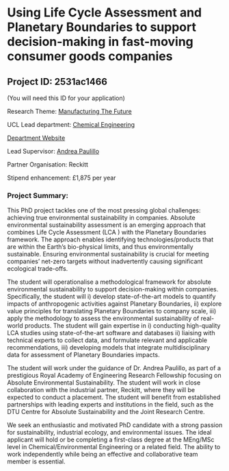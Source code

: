 # Using Life Cycle Assessment and Planetary Boundaries to support decision-making in fast-moving consumer goods companies

## Project ID: **2531ac1466**
(You will need this ID for your application)

Research Theme: [Manufacturing The Future](../themes/manufacturing-the-future.md)

UCL Lead department: [Chemical Engineering](../departments/chemical-engineering.md)

[Department Website](https://www.ucl.ac.uk/chemical-engineering)

Lead Supervisor: [Andrea Paulillo](https://profiles.ucl.ac.uk/50169)

Partner Organisation: Reckitt

Stipend enhancement: £1,875 per year

### Project Summary:

This PhD project tackles one of the most pressing global challenges: achieving true environmental sustainability in companies. Absolute environmental sustainability assessment is an emerging approach that combines Life Cycle Assessment (LCA ) with the Planetary Boundaries framework. The approach enables identifying technologies/products that are within the Earth’s bio-physical limits, and thus environmentally sustainable. Ensuring environmental sustainability is crucial for meeting companies’ net-zero targets without inadvertently causing significant ecological trade-offs.

The student will operationalise a methodological framework for absolute environmental sustainability to support decision-making within companies. Specifically, the student will i) develop state-of-the-art models to quantify impacts of anthropogenic activities against Planetary Boundaries, ii) explore value principles for translating Planetary Boundaries to company scale, iii) apply the methodology to assess the environmental sustainability of real-world products. The student will gain expertise in i) conducting high-quality LCA studies using state-of-the-art software and databases ii) liaising with technical experts to collect data, and formulate relevant and applicable recommendations, iii) developing models that integrate multidisciplinary data for assessment of Planetary Boundaries impacts.

The student will work under the guidance of Dr. Andrea Paulillo, as part of a prestigious Royal Academy of Engineering Research Fellowship focusing on Absolute Environmental Sustainability. The student will work in close collaboration with the industrial partner, Reckitt, where they will be expected to conduct a placement. The student will benefit from established partnerships with leading experts and institutions in the field, such as the DTU Centre for Absolute Sustainability and the Joint Research Centre.

We seek an enthusiastic and motivated PhD candidate with a strong passion for sustainability, industrial ecology, and environmental issues. The ideal applicant will hold or be completing a first-class degree at the MEng/MSc level in Chemical/Environmental Engineering or a related field. The ability to work independently while being an effective and collaborative team member is essential.
